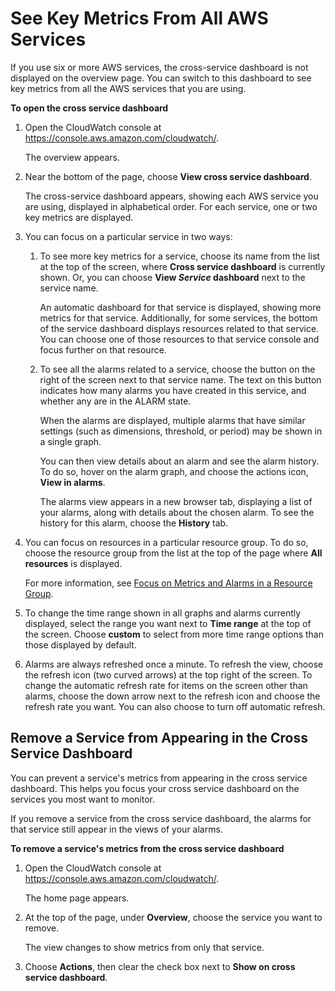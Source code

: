 # See Key Metrics From All AWS Services<a name="CloudWatch_Automatic_Dashboards_Cross_Service"></a>

If you use six or more AWS services, the cross\-service dashboard is not displayed on the overview page\. You can switch to this dashboard to see key metrics from all the AWS services that you are using\.

**To open the cross service dashboard**

1. Open the CloudWatch console at [https://console\.aws\.amazon\.com/cloudwatch/](https://console.aws.amazon.com/cloudwatch/)\.

   The overview appears\.

1. Near the bottom of the page, choose **View cross service dashboard**\.

   The cross\-service dashboard appears, showing each AWS service you are using, displayed in alphabetical order\. For each service, one or two key metrics are displayed\.

1. You can focus on a particular service in two ways:

   1. To see more key metrics for a service, choose its name from the list at the top of the screen, where **Cross service dashboard** is currently shown\. Or, you can choose **View *Service* dashboard** next to the service name\.

      An automatic dashboard for that service is displayed, showing more metrics for that service\. Additionally, for some services, the bottom of the service dashboard displays resources related to that service\. You can choose one of those resources to that service console and focus further on that resource\.

   1. To see all the alarms related to a service, choose the button on the right of the screen next to that service name\. The text on this button indicates how many alarms you have created in this service, and whether any are in the ALARM state\.

      When the alarms are displayed, multiple alarms that have similar settings \(such as dimensions, threshold, or period\) may be shown in a single graph\.

      You can then view details about an alarm and see the alarm history\. To do so, hover on the alarm graph, and choose the actions icon, **View in alarms**\.

      The alarms view appears in a new browser tab, displaying a list of your alarms, along with details about the chosen alarm\. To see the history for this alarm, choose the **History** tab\.

1. You can focus on resources in a particular resource group\. To do so, choose the resource group from the list at the top of the page where **All resources** is displayed\.

   For more information, see [Focus on Metrics and Alarms in a Resource Group](CloudWatch_Automatic_Dashboards_Resource_Group.md)\.

1. To change the time range shown in all graphs and alarms currently displayed, select the range you want next to **Time range** at the top of the screen\. Choose **custom** to select from more time range options than those displayed by default\.

1. Alarms are always refreshed once a minute\. To refresh the view, choose the refresh icon \(two curved arrows\) at the top right of the screen\. To change the automatic refresh rate for items on the screen other than alarms, choose the down arrow next to the refresh icon and choose the refresh rate you want\. You can also choose to turn off automatic refresh\.

## Remove a Service from Appearing in the Cross Service Dashboard<a name="Remove_service_from_Cross_Service_Dashboard"></a>

You can prevent a service's metrics from appearing in the cross service dashboard\. This helps you focus your cross service dashboard on the services you most want to monitor\.

If you remove a service from the cross service dashboard, the alarms for that service still appear in the views of your alarms\.

**To remove a service's metrics from the cross service dashboard**

1. Open the CloudWatch console at [https://console\.aws\.amazon\.com/cloudwatch/](https://console.aws.amazon.com/cloudwatch/)\.

   The home page appears\.

1. At the top of the page, under **Overview**, choose the service you want to remove\.

   The view changes to show metrics from only that service\.

1. Choose **Actions**, then clear the check box next to **Show on cross service dashboard**\.